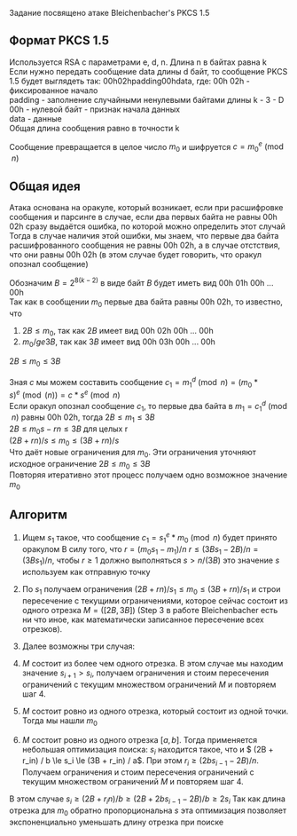 Задание посвящено атаке Bleichenbacher's PKCS 1.5  

## Формат PKCS 1.5   
Используется RSA с параметрами e, d, n. Длина n в байтах равна k   
Если нужно передать сообщение data длины d байт, то сообщение PKCS 1.5 будет выглядеть так:
00h02hpadding00hdata, где:
00h 02h  - фиксированное начало  
padding - заполнение случайными ненулевыми байтами длины k - 3 - D  
00h - нулевой байт - признак начала данных  
data - данные  
Общая длина сообщения равно в точности k 

Сообщение превращается в целое число $m_0$ и шифруется $c = m_0^e \pmod n$


## Общая идея  
Атака основана на оракуле, который возникает, если при расшифровке сообщения и парсинге в случае, если два первых байта не равны 00h 02h сразу выдаётся ошибка, по которой можно определить этот случай
Тогда в случае наличия этой ошибки, мы знаем, что первые два байта расшифрованного сообщения не равны 00h 02h, а в случае отстствия, что они равны 00h 02h (в этом случае будет говорить, что оракул опознал сообщение)


Обозначим $B = 2^{8(k-2)}$  в виде байт $B$ будет иметь вид 00h 01h 00h ... 00h  
Так как в сообщении $m_0$ первые два байта равны 00h 02h, то известно, что
1. $2B \le m_0$, так как $2B$ имеет вид 00h 02h 00h ... 00h
2. $m_0 /ge 3B$, так как $3B$ имеет вид 00h 03h 00h ... 00h 

$2B \le m_0 \le 3B$  

Зная $c$ мы можем составить сообщение $c_1 = m_1^d \pmod n = (m_0 * s)^e \pmod(n) = c * s^e \pmod n$  
Если оракул опознал сообщение $c_1$, то первые два байта в $m_1 = c_1 ^ d \pmod n$ равны 00h 02h, тогда
$2B \le m_1 \le 3B$  
$2B \le m_0s - rn \le 3B$ для целых r  
$(2B + rn) / s \le m_0 \le (3B + rn) / s$  
Что даёт новые ограничения для $m_0$. Эти ограничения уточняют исходное ограничение $2B \le m_0 \le 3B$  
Повторяя итеративно этот процесс получаем одно возможное значение $m_0$  


## Алгоритм
1. Ищем $s_1$ такое, что сообщение $c_1 = s_1^e * m_0 \pmod n$  будет принято оракулом
В силу того, что $r = (m_0s_1 - m_1) / n$   $r \le (3Bs_1 - 2B) / n = (3Bs_1) / n$, чтобы $r \ge 1$ должно выполняться $s > n / (3B)$ это значение $s$ используем как отправную точку
2. По $s_1$ получаем ограничения $(2B + rn) / s_1 \le m_0 \le (3B + rn) / s_1$  и строи пересечение с текущими ограничениями, которое сейчас состоит из одного отрезка $M = ([2B, 3B])$ (Step 3 в работе Bleichenbacher есть ни что иное, как математически записанное пересечение всех отрезков).

4. Далее возможны три случая:
5. $M$ состоит из более чем одного отрезка. В этом случае мы находим значение $s_{i + 1} > s_i$, получаем ограничения и стоим пересечения ограничений с текущим множеством ограничений $M$ и повторяем шаг 4.
6. $M$ состоит ровно из одного отрезка, который состоит из одной точки. Тогда мы нашли $m_0$
7. $M$ состоит ровно из одного отрезка $[a, b]$. Тогда применяется небольшая оптимизация поиска:
$s_i$ находится такое, что и $ (2B + r_in) / b \le s_i \le (3B + r_in) / a$. При этом $r_i \ge (2bs_{i - 1} - 2B) / n$. Получаем ограничения и стоим пересечения ограничений с текущим множеством ограничений $M$ и повторяем шаг 4.  

В этом случае $s_i \ge (2B + r_in) / b \ge (2B + 2bs_{i-1} - 2B) / b \ge 2s_i$  Так как длина отрезка для $m_0$ обратно пропорциональна $s$ эта оптимизация позволяет экспоненциально уменьшать длину отрезка при поиске




















